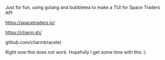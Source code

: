 Just for fun, using golang and bubbletea to make a TUI for Space Traders API

https://spacetraders.io/

https://charm.sh/

github.com/charmbracelet

Right now this does not work. Hopefully I get some time with this :)
